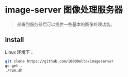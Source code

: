 # image-server 图像处理服务器

> 部署到服务器后可以提供一些基本的图像处理功能。

## install

Linux 环境下：
```bash
git clone https://github.com/1000Delta/imageserver
go get .
./run.sh
```
